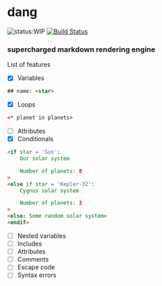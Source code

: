 # dang

![status:WIP](https://img.shields.io/badge/status-WIP-yellow.svg)
[![Build
Status](https://api.travis-ci.org/siddharthkp/dang.svg?branch=master)](https://travis-ci.org/siddharthkp/dang)

### supercharged markdown rendering engine

List of features
- [x] Variables

```html
## name: <star>
```


- [x] Loops

```html
<* planet in planets>
```

- [ ] Attributes
- [x] Conditionals

```html
<if star = 'Sun':
    Our solar system

    Number of planets: 8
>
<else if star = 'Kepler-32':
    Cygnus solar system

    Number of planets: 3
>
<else: Some random solar system>
<endif>
```

- [ ] Nested variables
- [ ] Includes
- [ ] Attributes
- [ ] Comments
- [ ] Escape code
- [ ] Syntax errors
